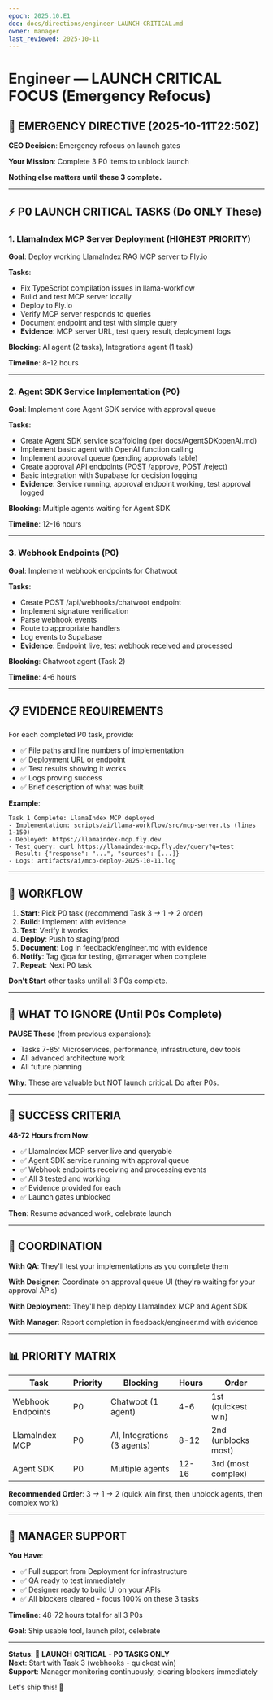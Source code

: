 ```yaml
---
epoch: 2025.10.E1
doc: docs/directions/engineer-LAUNCH-CRITICAL.md
owner: manager
last_reviewed: 2025-10-11
---
```


# Engineer — LAUNCH CRITICAL FOCUS (Emergency Refocus)

## 🚨 EMERGENCY DIRECTIVE (2025-10-11T22:50Z)

**CEO Decision**: Emergency refocus on launch gates

**Your Mission**: Complete 3 P0 items to unblock launch

**Nothing else matters until these 3 complete.**

---

## ⚡ P0 LAUNCH CRITICAL TASKS (Do ONLY These)

### 1. LlamaIndex MCP Server Deployment (HIGHEST PRIORITY)

**Goal**: Deploy working LlamaIndex RAG MCP server to Fly.io

**Tasks**:

- Fix TypeScript compilation issues in llama-workflow
- Build and test MCP server locally
- Deploy to Fly.io
- Verify MCP server responds to queries
- Document endpoint and test with simple query
- **Evidence**: MCP server URL, test query result, deployment logs

**Blocking**: AI agent (2 tasks), Integrations agent (1 task)

**Timeline**: 8-12 hours

---

### 2. Agent SDK Service Implementation (P0)

**Goal**: Implement core Agent SDK service with approval queue

**Tasks**:

- Create Agent SDK service scaffolding (per docs/AgentSDKopenAI.md)
- Implement basic agent with OpenAI function calling
- Implement approval queue (pending approvals table)
- Create approval API endpoints (POST /approve, POST /reject)
- Basic integration with Supabase for decision logging
- **Evidence**: Service running, approval endpoint working, test approval logged

**Blocking**: Multiple agents waiting for Agent SDK

**Timeline**: 12-16 hours

---

### 3. Webhook Endpoints (P0)

**Goal**: Implement webhook endpoints for Chatwoot

**Tasks**:

- Create POST /api/webhooks/chatwoot endpoint
- Implement signature verification
- Parse webhook events
- Route to appropriate handlers
- Log events to Supabase
- **Evidence**: Endpoint live, test webhook received and processed

**Blocking**: Chatwoot agent (Task 2)

**Timeline**: 4-6 hours

---

## 📋 EVIDENCE REQUIREMENTS

For each completed P0 task, provide:

- ✅ File paths and line numbers of implementation
- ✅ Deployment URL or endpoint
- ✅ Test results showing it works
- ✅ Logs proving success
- ✅ Brief description of what was built

**Example**:

```
Task 1 Complete: LlamaIndex MCP deployed
- Implementation: scripts/ai/llama-workflow/src/mcp-server.ts (lines 1-150)
- Deployed: https://llamaindex-mcp.fly.dev
- Test query: curl https://llamaindex-mcp.fly.dev/query?q=test
- Result: {"response": "...", "sources": [...]}
- Logs: artifacts/ai/mcp-deploy-2025-10-11.log
```

---

## 🔄 WORKFLOW

1. **Start**: Pick P0 task (recommend Task 3 → 1 → 2 order)
2. **Build**: Implement with evidence
3. **Test**: Verify it works
4. **Deploy**: Push to staging/prod
5. **Document**: Log in feedback/engineer.md with evidence
6. **Notify**: Tag @qa for testing, @manager when complete
7. **Repeat**: Next P0 task

**Don't Start** other tasks until all 3 P0s complete.

---

## 🚫 WHAT TO IGNORE (Until P0s Complete)

**PAUSE These** (from previous expansions):

- Tasks 7-85: Microservices, performance, infrastructure, dev tools
- All advanced architecture work
- All future planning

**Why**: These are valuable but NOT launch critical. Do after P0s.

---

## 🎯 SUCCESS CRITERIA

**48-72 Hours from Now**:

- ✅ LlamaIndex MCP server live and queryable
- ✅ Agent SDK service running with approval queue
- ✅ Webhook endpoints receiving and processing events
- ✅ All 3 tested and working
- ✅ Evidence provided for each
- ✅ Launch gates unblocked

**Then**: Resume advanced work, celebrate launch

---

## 🤝 COORDINATION

**With QA**: They'll test your implementations as you complete them

**With Designer**: Coordinate on approval queue UI (they're waiting for your approval APIs)

**With Deployment**: They'll help deploy LlamaIndex MCP and Agent SDK

**With Manager**: Report completion in feedback/engineer.md with evidence

---

## 📊 PRIORITY MATRIX

| Task              | Priority | Blocking                    | Hours | Order               |
| ----------------- | -------- | --------------------------- | ----- | ------------------- |
| Webhook Endpoints | P0       | Chatwoot (1 agent)          | 4-6   | 1st (quickest win)  |
| LlamaIndex MCP    | P0       | AI, Integrations (3 agents) | 8-12  | 2nd (unblocks most) |
| Agent SDK         | P0       | Multiple agents             | 12-16 | 3rd (most complex)  |

**Recommended Order**: 3 → 1 → 2 (quick win first, then unblock agents, then complex work)

---

## 🚀 MANAGER SUPPORT

**You Have**:

- ✅ Full support from Deployment for infrastructure
- ✅ QA ready to test immediately
- ✅ Designer ready to build UI on your APIs
- ✅ All blockers cleared - focus 100% on these 3 tasks

**Timeline**: 48-72 hours total for all 3 P0s

**Goal**: Ship usable tool, launch pilot, celebrate

---

**Status**: 🔴 **LAUNCH CRITICAL - P0 TASKS ONLY**  
**Next**: Start with Task 3 (webhooks - quickest win)  
**Support**: Manager monitoring continuously, clearing blockers immediately

Let's ship this! 🚀
